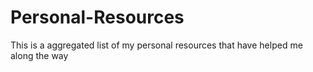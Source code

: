 # Personal-Resources
This is a aggregated list of my personal resources that have helped me along the way
